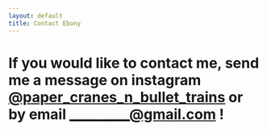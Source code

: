 ```yaml
---
layout: default
title: Contact Ebony
---
```

# If you would like to contact me, send me a message on instagram [@paper_cranes_n_bullet_trains](https://www.instagram.com/paper_cranes_n_bullet_trains/) or by email _________@gmail.com !
